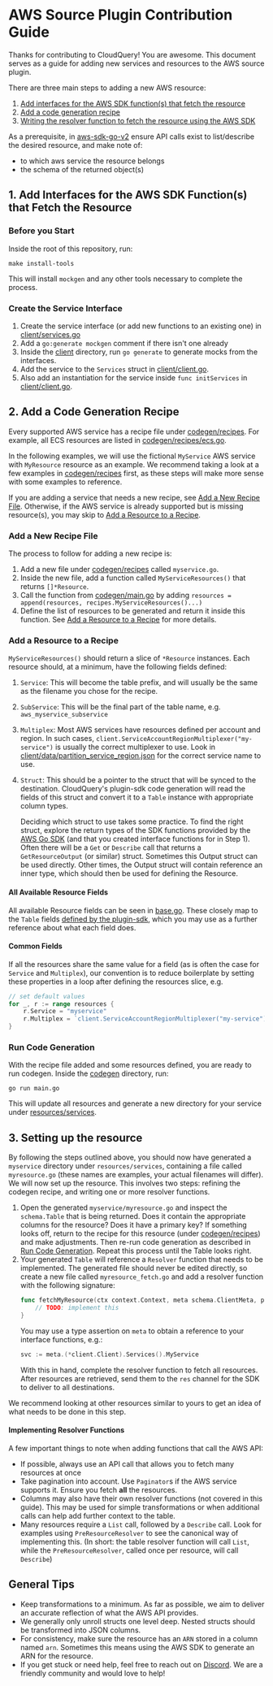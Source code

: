 # AWS Source Plugin Contribution Guide

Thanks for contributing to CloudQuery! You are awesome. This document serves as a guide for adding new services and 
resources to the AWS source plugin.

There are three main steps to adding a new AWS resource:
 1. [Add interfaces for the AWS SDK function(s) that fetch the resource](#1-add-interfaces-for-the-aws-sdk-functions-that-fetch-the-resource)
 2. [Add a code generation recipe](#2-add-a-code-generation-recipe)
 3. [Writing the resolver function to fetch the resource using the AWS SDK](#3-setting-up-the-resource)

As a prerequisite, in [aws-sdk-go-v2](https://pkg.go.dev/github.com/aws/aws-sdk-go-v2) ensure API calls exist to 
list/describe the desired resource, and make note of:

- to which aws service the resource belongs
- the schema of the returned object(s)

## 1. Add Interfaces for the AWS SDK Function(s) that Fetch the Resource

### Before you Start

Inside the root of this repository, run:

```shell
make install-tools
```

This will install `mockgen` and any other tools necessary to complete the process.

### Create the Service Interface

1. Create the service interface (or add new functions to an existing one) in [client/services.go](../../client/services.go)
2. Add a `go:generate mockgen` comment if there isn't one already
3. Inside the [client](client) directory, run `go generate` to generate mocks from the interfaces.
4. Add the service to the `Services` struct in [client/client.go](client/client.go).
5. Also add an instantiation for the service inside `func initServices` in [client/client.go](client/client.go).

## 2. Add a Code Generation Recipe

Every supported AWS service has a recipe file under [codegen/recipes](codegen/recipes). For example, all ECS resources
are listed in [codegen/recipes/ecs.go](codegen/recipes/ecs.go). 

In the following examples, we will use the fictional `MyService` AWS service with `MyResource` resource as an example. 
We recommend taking a look at a few examples in [codegen/recipes](codegen/recipes) first, as these steps will make more 
sense with some examples to reference. 

If you are adding a service that needs a new recipe, see [Add a New Recipe File](#add-a-new-recipe-file). Otherwise, if
the AWS service is already supported but is missing resource(s), you may skip to [Add a Resource to a Recipe](#add-a-resource-to-a-recipe).

### Add a New Recipe File

The process to follow for adding a new recipe is:

1. Add a new file under [codegen/recipes](codegen/recipes) called `myservice.go`.
2. Inside the new file, add a function called `MyServiceResources()` that returns `[]*Resource`.
3. Call the function from [codegen/main.go](codegen/main.go) by adding
   `resources = append(resources, recipes.MyServiceResources()...)`
4. Define the list of resources to be generated and return it inside this function. See
   [Add a Resource to a Recipe](#add-a-resource-to-a-recipe) for more details.

### Add a Resource to a Recipe

`MyServiceResources()` should return a slice of `*Resource` instances. Each resource should, at a minimum, have the 
following fields defined:
 1. `Service`: This will become the table prefix, and will usually be the same as the filename you chose for the recipe.
 2. `SubService`: This will be the final part of the table name, e.g. `aws_myservice_subservice`
 3. `Multiplex`: Most AWS services have resources defined per account and region. In such cases, 
     `client.ServiceAccountRegionMultiplexer("my-service")` is usually the correct multiplexer to use. Look in
     [client/data/partition_service_region.json](client/data/partition_service_region.json) for the correct service name
     to use.
 4. `Struct`: This should be a pointer to the struct that will be synced to the destination. CloudQuery's
     plugin-sdk code generation will read the fields of this struct and convert it to a `Table` instance with appropriate
     column types.
     
     Deciding which struct to use takes some practice. To find the right struct, explore the return types of the SDK functions provided
     by the [AWS Go SDK](https://pkg.go.dev/github.com/aws/aws-sdk-go-v2) (and that you created interface functions for in Step 1). 
     Often there will be a `Get` or `Describe` call that returns a `GetResourceOutput` (or similar) struct. Sometimes 
     this Output struct can be used directly. Other times, the Output struct will contain reference an inner type, which
     should then be used for defining the Resource.

#### All Available Resource Fields

All available Resource fields can be seen in [base.go](codegen/recipes/base.go). These 
closely map to the `Table` fields [defined by the plugin-sdk](https://github.com/cloudquery/plugin-sdk/blob/main/schema/table.go),
which you may use as a further reference about what each field does.

#### Common Fields

If all the resources share the same value for a field (as is often the case for `Service` and `Multiplex`), our 
convention is to reduce boilerplate by setting these properties in a loop after defining the resources slice, e.g.

```go
// set default values
for _, r := range resources {
    r.Service = "myservice"
    r.Multiplex = `client.ServiceAccountRegionMultiplexer("my-service")`
}
```

### Run Code Generation

With the recipe file added and some resources defined, you are ready to run codegen. Inside the [codegen](codegen) 
directory, run:

```shell
go run main.go
```

This will update all resources and generate a new directory for your service under [resources/services](resources/services).

## 3. Setting up the resource

By following the steps outlined above, you should now have generated a `myservice` directory under `resources/services`,
containing a file called `myresource.go` (these names are examples, your actual filenames will differ). We will now
set up the resource. This involves two steps: refining the codegen recipe, and writing one or more resolver functions.

1. Open the generated `myservice/myresource.go` and inspect the `schema.Table` that is being returned. Does it contain
   the appropriate columns for the resource? Does it have a primary key? If something looks off, return to the recipe
   for this resource (under [codegen/recipes](codegen/recipes)) and make adjustments. Then re-run code generation as 
   described in [Run Code Generation](#run-code-generation). Repeat this process until the Table looks right.
2. Your generated `Table` will reference a `Resolver` function that needs to be implemented. The generated file should
   never be edited directly, so create a new file called `myresource_fetch.go` and add a resolver function with the 
   following signature:
   ```go
   func fetchMyResource(ctx context.Context, meta schema.ClientMeta, parent *schema.Resource, res chan<- interface{}) error {
       // TODO: implement this
   }
   ```
   You may use a type assertion on `meta` to obtain a reference to your interface functions, e.g.:
   ```go
   svc := meta.(*client.Client).Services().MyService
   ```
   With this in hand, complete the resolver function to fetch all resources. After resources are retrieved, send them
   to the `res` channel for the SDK to deliver to all destinations. 

We recommend looking at other resources similar to yours to get an idea of what needs to be done in this step.  

#### Implementing Resolver Functions

A few important things to note when adding functions that call the AWS API:

- If possible, always use an API call that allows you to fetch many resources at once
- Take pagination into account. Use `Paginator`s if the AWS service supports it. Ensure you fetch **all** the resources.
- Columns may also have their own resolver functions (not covered in this guide). This may be used for simple 
  transformations or when additional calls can help add further context to the table.
- Many resources require a `List` call, followed by a `Describe` call. Look for examples using `PreResourceResolver` 
  to see the canonical way of implementing this. (In short: the table resolver function will call `List`, while
  the `PreResourceResolver`, called once per resource, will call `Describe`)


## General Tips

- Keep transformations to a minimum. As far as possible, we aim to deliver an accurate reflection of what the AWS API provides.
- We generally only unroll structs one level deep. Nested structs should be transformed into JSON columns. 
- For consistency, make sure the resource has an `ARN` stored in a column named `arn`. Sometimes this means using the 
  AWS SDK to generate an ARN for the resource.
- If you get stuck or need help, feel free to reach out on [Discord](https://www.cloudquery.io/discord). We are a 
  friendly community and would love to help!